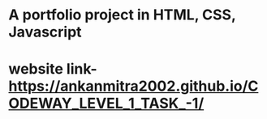 # A portfolio project in HTML, CSS, Javascript

# website link- https://ankanmitra2002.github.io/CODEWAY_LEVEL_1_TASK_-1/

